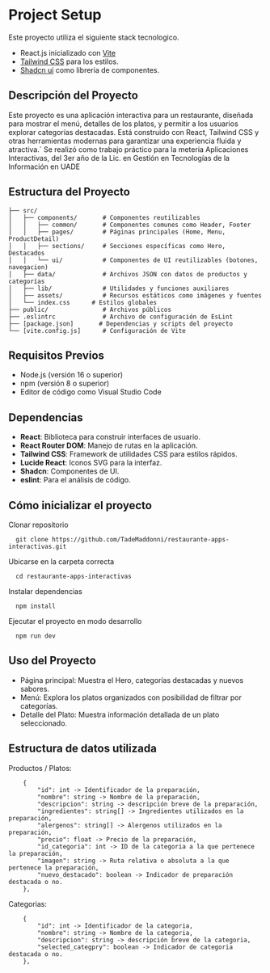 # Project Setup
Este proyecto utiliza el siguiente stack tecnologico. 
- React.js inicializado con [Vite](https://vite.dev/guide/)
- [Tailwind CSS](https://tailwindcss.com/docs/installation/using-vite) para los estilos.
- [Shadcn ui](https://ui.shadcn.com/docs/installation/vite) como libreria de componentes.

## Descripción del Proyecto
Este proyecto es una aplicación interactiva para un restaurante, diseñada para mostrar el menú, detalles de los platos, y permitir a los usuarios explorar categorías destacadas. Está construido con React, Tailwind CSS y otras herramientas modernas para garantizar una experiencia fluida y atractiva.´ Se realizó como trabajo práctico para la meteria Aplicaciones Interactivas, del 3er año de la Lic. en Gestión en Tecnologías de la Información en UADE

## Estructura del Proyecto
```
├── src/
│   ├── components/       # Componentes reutilizables
│   │   ├── common/       # Componentes comunes como Header, Footer
│   │   ├── pages/        # Páginas principales (Home, Menu, ProductDetail)
│   │   ├── sections/     # Secciones específicas como Hero, Destacados
│   │   └── ui/           # Componentes de UI reutilizables (botones, navegacion)
│   ├── data/             # Archivos JSON con datos de productos y categorías
│   ├── lib/              # Utilidades y funciones auxiliares
│   ├── assets/           # Recursos estáticos como imágenes y fuentes
│   └── index.css      # Estilos globales
├── public/               # Archivos públicos
├── .eslintrc             # Archivo de configuración de EsLint
├── [package.json]       # Dependencias y scripts del proyecto
└── [vite.config.js]      # Configuración de Vite
```

## Requisitos Previos
- Node.js (versión 16 o superior)
- npm (versión 8 o superior)
- Editor de código como Visual Studio Code

## Dependencias
- **React**: Biblioteca para construir interfaces de usuario.
- **React Router DOM**: Manejo de rutas en la aplicación.
- **Tailwind CSS**: Framework de utilidades CSS para estilos rápidos.
- **Lucide React**: Iconos SVG para la interfaz.
- **Shadcn**: Componentes de UI.
- **eslint**: Para el análisis de código. 

## Cómo inicializar el proyecto
Clonar repositorio 
```
  git clone https://github.com/TadeMaddonni/restaurante-apps-interactivas.git
```

Ubicarse en la carpeta correcta
```
  cd restaurante-apps-interactivas
```
Instalar dependencias
```
  npm install
```
Ejecutar el proyecto en modo desarrollo
```
  npm run dev
```
## Uso del Proyecto
- Página principal: Muestra el Hero, categorías destacadas y nuevos sabores.
- Menú: Explora los platos organizados con posibilidad de filtrar por categorías.
- Detalle del Plato: Muestra información detallada de un plato seleccionado.

## Estructura de datos utilizada
Productos / Platos:
```
	{
		"id": int -> Identificador de la preparación,
		"nombre": string -> Nombre de la preparación,
		"descripcion": string -> descripción breve de la preparación,
		"ingredientes": string[] -> Ingredientes utilizados en la preparación,
		"alergenos": string[] -> Alergenos utilizados en la preparación,
		"precio": float -> Precio de la preparación,
		"id_categoria": int -> ID de la categoria a la que pertenece la preparación,
		"imagen": string -> Ruta relativa o absoluta a la que pertenece la preparación,
		"nuevo_destacado": boolean -> Indicador de preparación destacada o no. 
	},

```
Categorias:
```
	{
		"id": int -> Identificador de la categoria,
		"nombre": string -> Nombre de la categoria,
		"descripcion": string -> descripción breve de la categoria,
		"selected_categpry": boolean -> Indicador de categoria destacada o no. 
	},

```
